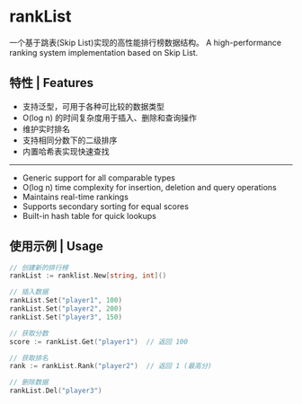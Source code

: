 # rankList

一个基于跳表(Skip List)实现的高性能排行榜数据结构。
A high-performance ranking system implementation based on Skip List.

## 特性 | Features

- 支持泛型，可用于各种可比较的数据类型
- O(log n) 的时间复杂度用于插入、删除和查询操作
- 维护实时排名
- 支持相同分数下的二级排序
- 内置哈希表实现快速查找

---

- Generic support for all comparable types
- O(log n) time complexity for insertion, deletion and query operations
- Maintains real-time rankings
- Supports secondary sorting for equal scores
- Built-in hash table for quick lookups

## 使用示例 | Usage

```go
// 创建新的排行榜
rankList := ranklist.New[string, int]()

// 插入数据
rankList.Set("player1", 100)
rankList.Set("player2", 200)
rankList.Set("player3", 150)

// 获取分数
score := rankList.Get("player1")  // 返回 100

// 获取排名
rank := rankList.Rank("player2")  // 返回 1 (最高分)

// 删除数据
rankList.Del("player3")